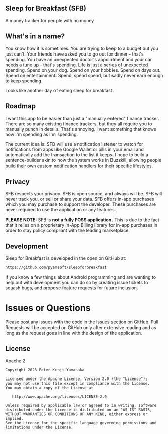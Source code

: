 Sleep for Breakfast (SFB)
--------

A money tracker for people with no money

<!-- [<img src="https://play.google.com/intl/en_us/badges/images/generic/en-play-badge.png" -->
<!--      alt="Get it on Google Play" -->
<!--      height="80">](https://play.google.com/store/apps/details?id=com.pyamsoft.sleepforbreakfast) -->
<!-- or get the APK from the [Releases Section](https://github.com/pyamsoft/sleepforbreakfast/releases/latest). -->

## What's in a name?

You know how it is sometimes. You are trying to keep to a budget but you just can't. Your friends
have asked you to go out for dinner - that's spending. You have an unexpected doctor's appointment
and your car needs a tune up - that's spending. Life is just a series of unexpected spending. Spend
on your dog. Spend on your hobbies. Spend on days out. Spend on entertainment. Spend, spend spend,
but sadly never earn enough to keep spending.

Looks like another day of eating sleep for breakfast.


## Roadmap

I want this app to be easier than just a "manually entered" finance tracker. There are so many
existing finance trackers, but they all require you to manually punch in details. That's annoying.
I want something that knows how I'm spending as I'm spending.

The current idea is: SFB will use a notification listener to watch for notifications from apps like
Google Wallet or bills in your email and automatically add the transaction to the list it keeps.
I hope to build a sentence-builder akin to how the system works in Buzzkill, allowing people build
their own custom notification handlers for their specific lifestyles.


## Privacy

SFB respects your privacy. SFB is open source, and always will be. SFB
will never track you, or sell or share your data. SFB offers in-app purchases which you
may purchase to support the developer. These purchases are never required to use the application
or any features.

**PLEASE NOTE:** SFB is **not a fully FOSS application.** This is due to the fact that it
relies on a proprietary In-App Billing library for in-app purchases in order to stay policy
compliant with the leading marketplace.

## Development

Sleep for Breakfast is developed in the open on GitHub at:

```
https://github.com/pyamsoft/sleepforbreakfast
```

If you know a few things about Android programming and are wanting to help
out with development you can do so by creating issue tickets to squash bugs,
and propose feature requests for future inclusion.

# Issues or Questions

Please post any issues with the code in the Issues section on GitHub. Pull Requests
will be accepted on GitHub only after extensive reading and as long as the request
goes in line with the design of the application.

## License

Apache 2

```
Copyright 2023 Peter Kenji Yamanaka

Licensed under the Apache License, Version 2.0 (the "License");
you may not use this file except in compliance with the License.
You may obtain a copy of the License at

   http://www.apache.org/licenses/LICENSE-2.0

Unless required by applicable law or agreed to in writing, software
distributed under the License is distributed on an "AS IS" BASIS,
WITHOUT WARRANTIES OR CONDITIONS OF ANY KIND, either express or implied.
See the License for the specific language governing permissions and
limitations under the License.
```
